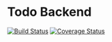 # Todo Backend

[![Build Status](https://app.travis-ci.com/alanwallaceross/todo-be.svg?branch=main)](https://app.travis-ci.com/alanwallaceross/todo-be)
[![Coverage Status](https://coveralls.io/repos/github/alanwallaceross/todo-be/badge.svg?branch=main)](https://coveralls.io/github/alanwallaceross/todo-be?branch=main)
